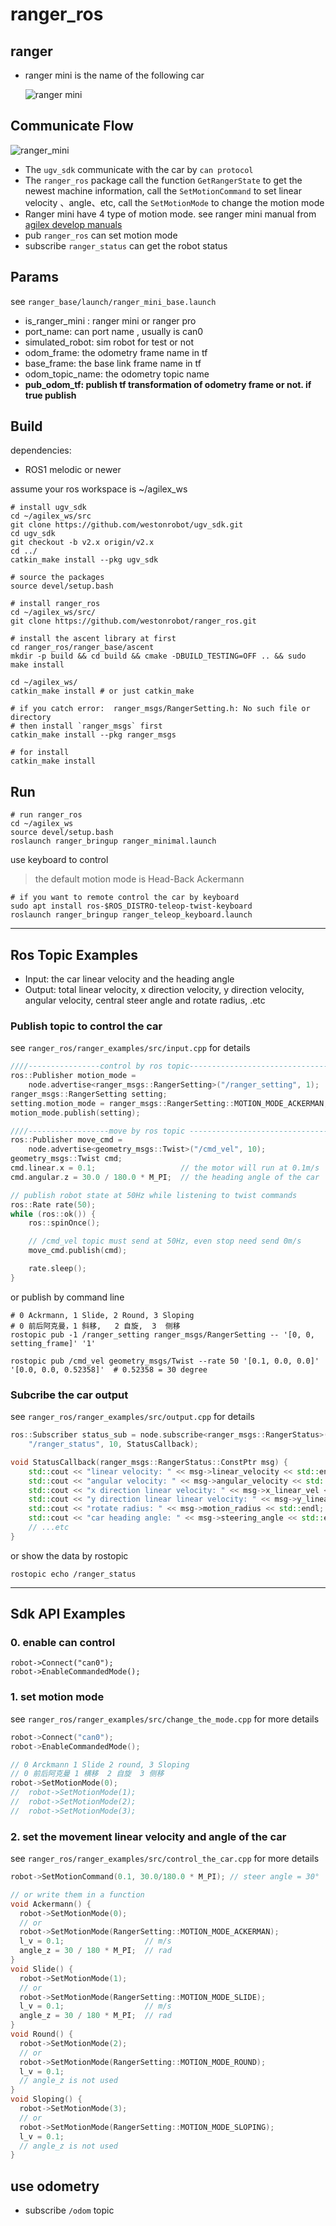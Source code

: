 # ranger_ros

## ranger

* ranger mini  is the name of the following car

  ![ranger mini](./images/ranger_mini.png)

## Communicate Flow

![ranger_mini](./images/ranger_mini_car.png)

* The `ugv_sdk` communicate with the car by `can protocol`
* The `ranger_ros` package call the function `GetRangerState` to get the newest machine information, call the `SetMotionCommand` to set linear velocity 、angle、etc, call the `SetMotionMode` to change the motion mode
* Ranger mini have 4 type of motion mode. see ranger mini manual from    [agilex develop manuals](https://github.com/westonrobot/ugv_sdk/tree/master/docs) 
* pub `ranger_ros` can set motion mode
* subscribe `ranger_status` can get the robot status

## Params

see `ranger_base/launch/ranger_mini_base.launch`

* is_ranger_mini :   ranger mini or ranger pro
* port_name:   can port name , usually is can0
* simulated_robot:   sim robot for test or not
* odom_frame:   the odometry frame name in tf
* base_frame:   the base link frame name in tf
* odom_topic_name:   the odometry topic name
* **pub_odom_tf:  publish tf transformation of odometry frame or not.  if true publish** 

## Build

dependencies:

* ROS1 melodic or newer

assume your ros workspace is ~/agilex_ws

```shell
# install ugv_sdk
cd ~/agilex_ws/src
git clone https://github.com/westonrobot/ugv_sdk.git
cd ugv_sdk
git checkout -b v2.x origin/v2.x
cd ../
catkin_make install --pkg ugv_sdk

# source the packages
source devel/setup.bash

# install ranger_ros
cd ~/agilex_ws/src/
git clone https://github.com/westonrobot/ranger_ros.git

# install the ascent library at first
cd ranger_ros/ranger_base/ascent
mkdir -p build && cd build && cmake -DBUILD_TESTING=OFF .. && sudo make install

cd ~/agilex_ws/
catkin_make install # or just catkin_make

# if you catch error:  ranger_msgs/RangerSetting.h: No such file or directory
# then install `ranger_msgs` first
catkin_make install --pkg ranger_msgs

# for install
catkin_make install
```

## Run

```shell
# run ranger_ros
cd ~/agilex_ws
source devel/setup.bash
roslaunch ranger_bringup ranger_minimal.launch

```

use keyboard to control
> the default motion mode is Head-Back  Ackermann
```shell
# if you want to remote control the car by keyboard
sudo apt install ros-$ROS_DISTRO-teleop-twist-keyboard
roslaunch ranger_bringup ranger_teleop_keyboard.launch
```







----

## Ros Topic Examples

* Input:   the car linear velocity and the heading angle
* Output:  total linear velocity, x direction velocity, y direction velocity, angular velocity, central steer angle and rotate radius, .etc

### Publish topic to control the car

see `ranger_ros/ranger_examples/src/input.cpp` for details

```c++
////----------------control by ros topic---------------------------------
ros::Publisher motion_mode =
    node.advertise<ranger_msgs::RangerSetting>("/ranger_setting", 1);
ranger_msgs::RangerSetting setting;
setting.motion_mode = ranger_msgs::RangerSetting::MOTION_MODE_ACKERMAN;
motion_mode.publish(setting);

////------------------move by ros topic --------------------------------
ros::Publisher move_cmd =
    node.advertise<geometry_msgs::Twist>("/cmd_vel", 10);
geometry_msgs::Twist cmd;
cmd.linear.x = 0.1;                   // the motor will run at 0.1m/s
cmd.angular.z = 30.0 / 180.0 * M_PI;  // the heading angle of the car

// publish robot state at 50Hz while listening to twist commands
ros::Rate rate(50);
while (ros::ok()) {
    ros::spinOnce();

    // /cmd_vel topic must send at 50Hz, even stop need send 0m/s
    move_cmd.publish(cmd);

    rate.sleep();
}
```

or publish by command line

```shell
# 0 Ackrmann, 1 Slide, 2 Round, 3 Sloping
# 0 前后阿克曼，1 斜移,   2 自旋,  3  侧移
rostopic pub -1 /ranger_setting ranger_msgs/RangerSetting -- '[0, 0, setting_frame]' '1'

rostopic pub /cmd_vel geometry_msgs/Twist --rate 50 '[0.1, 0.0, 0.0]' '[0.0, 0.0, 0.52358]'  # 0.52358 = 30 degree
```



### Subcribe the car output

see `ranger_ros/ranger_examples/src/output.cpp` for details

```c++
ros::Subscriber status_sub = node.subscribe<ranger_msgs::RangerStatus>(
    "/ranger_status", 10, StatusCallback);
```

```c++
void StatusCallback(ranger_msgs::RangerStatus::ConstPtr msg) {
    std::cout << "linear velocity: " << msg->linear_velocity << std::endl;
    std::cout << "angular velocity: " << msg->angular_velocity << std::endl;
    std::cout << "x direction linear velocity: " << msg->x_linear_vel << std::endl;
    std::cout << "y direction linear linear velocity: " << msg->y_linear_vel << std::endl;
    std::cout << "rotate radius: " << msg->motion_radius << std::endl;
    std::cout << "car heading angle: " << msg->steering_angle << std::endl;
    // ...etc
}
```



or show the data by rostopic 

```shell
rostopic echo /ranger_status
```







----

## Sdk API Examples

### 0. enable can control

```shell
robot->Connect("can0");
robot->EnableCommandedMode();
```



### 1. set motion mode

see `ranger_ros/ranger_examples/src/change_the_mode.cpp` for more details

```c++
robot->Connect("can0");
robot->EnableCommandedMode();

// 0 Arckmann 1 Slide 2 round, 3 Sloping
// 0 前后阿克曼 1 横移  2 自旋  3 侧移 
robot->SetMotionMode(0);
//  robot->SetMotionMode(1);
//  robot->SetMotionMode(2);
//  robot->SetMotionMode(3);
```



### 2. set the movement linear velocity and angle of the car

see `ranger_ros/ranger_examples/src/control_the_car.cpp` for more details

```c++
robot->SetMotionCommand(0.1, 30.0/180.0 * M_PI); // steer angle = 30°

// or write them in a function
void Ackermann() {
  robot->SetMotionMode(0);
  // or
  robot->SetMotionMode(RangerSetting::MOTION_MODE_ACKERMAN);
  l_v = 0.1;                  // m/s
  angle_z = 30 / 180 * M_PI;  // rad
}
void Slide() {
  robot->SetMotionMode(1);
  // or
  robot->SetMotionMode(RangerSetting::MOTION_MODE_SLIDE);
  l_v = 0.1;                  // m/s
  angle_z = 30 / 180 * M_PI;  // rad
}
void Round() {
  robot->SetMotionMode(2);
  // or
  robot->SetMotionMode(RangerSetting::MOTION_MODE_ROUND);
  l_v = 0.1;
  // angle_z is not used
}
void Sloping() {
  robot->SetMotionMode(3);
  // or
  robot->SetMotionMode(RangerSetting::MOTION_MODE_SLOPING);
  l_v = 0.1;
  // angle_z is not used
}
```

## use odometry

* subscribe `/odom` topic

